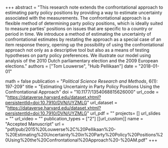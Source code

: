 +++
abstract = "This research note extends the confrontational approach to estimating party policy positions by providing a way to estimate uncertainty associated with the measurements. The confrontational approach is a flexible method of determining party policy positions, which is ideally suited to measure parties’ positions on issues that are specific to a country or period in time. We introduce a method of estimating the uncertainty of confrontational estimates by restating the approach as a special case of an item response theory, opening up the possibility of using the confrontational approach not only as a descriptive tool but also as a means of testing hypotheses on party policy preferences. We illustrate our model using analysis of the 2010 Dutch parliamentary election and the 2009 European elections."
authors = ["Tom Louwerse", "Huib Pellikaan"]
date = "2018-01-01"

math = false
publication = "*Political Science Research and Methods*, 6(1): 197-209"
title = "Estimating Uncertainty in Party Policy Positions Using the Confrontational Approach"
doi = "10.1177/1354068815626000"
url_code = "https://dataverse.harvard.edu/dataset.xhtml?persistentId=doi:10.7910/DVN/UYZMLG"
url_dataset = "https://dataverse.harvard.edu/dataset.xhtml?persistentId=doi:10.7910/DVN/UYZMLG"
url_pdf = ""
projects= []
url_slides = ""
url_video = ""
publication_types = ["2"]
[[url_custom]]
  name = "Accepted Manuscript"
  url = "pdf/pub/2015%20Louwerse%2C%20Pellikaan%20-%20Estimating%20Uncertainty%20in%20Party%20Policy%20Positions%20Using%20the%20Confrontational%20Approach%20-%20AM.pdf"
+++
